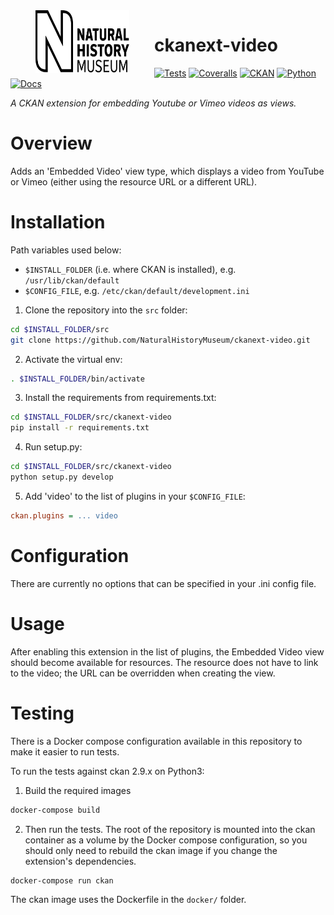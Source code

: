 <img src=".github/nhm-logo.svg" align="left" width="150px" height="100px" hspace="40"/>

# ckanext-video

[![Tests](https://img.shields.io/github/workflow/status/NaturalHistoryMuseum/ckanext-video/Tests?style=flat-square)](https://github.com/NaturalHistoryMuseum/ckanext-video/actions/workflows/main.yml)
[![Coveralls](https://img.shields.io/coveralls/github/NaturalHistoryMuseum/ckanext-video/main?style=flat-square)](https://coveralls.io/github/NaturalHistoryMuseum/ckanext-video)
[![CKAN](https://img.shields.io/badge/ckan-2.9.1-orange.svg?style=flat-square)](https://github.com/ckan/ckan)
[![Python](https://img.shields.io/badge/python-3.6%20%7C%203.7%20%7C%203.8-blue.svg?style=flat-square)](https://www.python.org/)
[![Docs](https://img.shields.io/readthedocs/ckanext-video?style=flat-square)](https://ckanext-video.readthedocs.io)

_A CKAN extension for embedding Youtube or Vimeo videos as views._


# Overview

Adds an 'Embedded Video' view type, which displays a video from YouTube or Vimeo (either using the resource URL or a different URL).


# Installation

Path variables used below:
- `$INSTALL_FOLDER` (i.e. where CKAN is installed), e.g. `/usr/lib/ckan/default`
- `$CONFIG_FILE`, e.g. `/etc/ckan/default/development.ini`

1. Clone the repository into the `src` folder:

  ```bash
  cd $INSTALL_FOLDER/src
  git clone https://github.com/NaturalHistoryMuseum/ckanext-video.git
  ```

2. Activate the virtual env:

  ```bash
  . $INSTALL_FOLDER/bin/activate
  ```

3. Install the requirements from requirements.txt:

  ```bash
  cd $INSTALL_FOLDER/src/ckanext-video
  pip install -r requirements.txt
  ```

4. Run setup.py:

  ```bash
  cd $INSTALL_FOLDER/src/ckanext-video
  python setup.py develop
  ```

5. Add 'video' to the list of plugins in your `$CONFIG_FILE`:

  ```ini
  ckan.plugins = ... video
  ```

# Configuration

There are currently no options that can be specified in your .ini config file.


# Usage

After enabling this extension in the list of plugins, the Embedded Video view should become available for resources. The resource does not have to link to the video; the URL can be overridden when creating the view.


# Testing

There is a Docker compose configuration available in this repository to make it easier to run tests.

To run the tests against ckan 2.9.x on Python3:

1. Build the required images
```bash
docker-compose build
```

2. Then run the tests.
   The root of the repository is mounted into the ckan container as a volume by the Docker compose
   configuration, so you should only need to rebuild the ckan image if you change the extension's
   dependencies.
```bash
docker-compose run ckan
```

The ckan image uses the Dockerfile in the `docker/` folder.
